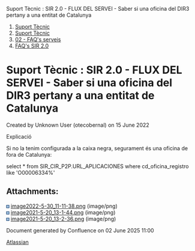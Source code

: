 Suport Tècnic : SIR 2.0 - FLUX DEL SERVEI - Saber si una oficina del DIR3 pertany a una entitat de Catalunya  

1.  [Suport Tècnic](index.html)
2.  [Suport Tècnic](13893782.html)
3.  [02 - FAQ's serveis](26313393.html)
4.  [FAQ's SIR 2.0](41523073.html)

Suport Tècnic : SIR 2.0 - FLUX DEL SERVEI - Saber si una oficina del DIR3 pertany a una entitat de Catalunya
============================================================================================================

Created by Unknown User (otecobernal) on 15 June 2022

Explicació

Si no la tenim configurada a la caixa negra, segurament és una oficina de fora de Catalunya:

select \* from SIR\_CIR\_P2P.URL\_APLICACIONES
where cd\_oficina\_registro like 'O00006334%'

Attachments:
------------

![](images/icons/bullet_blue.gif) [image2022-5-30\_11-11-38.png](attachments/64981804/64981805.png) (image/png)  
![](images/icons/bullet_blue.gif) [image2021-5-20\_13-1-44.png](attachments/64981804/64981806.png) (image/png)  
![](images/icons/bullet_blue.gif) [image2021-5-20\_13-2-36.png](attachments/64981804/64981807.png) (image/png)  

Document generated by Confluence on 02 June 2025 11:00

[Atlassian](http://www.atlassian.com/)